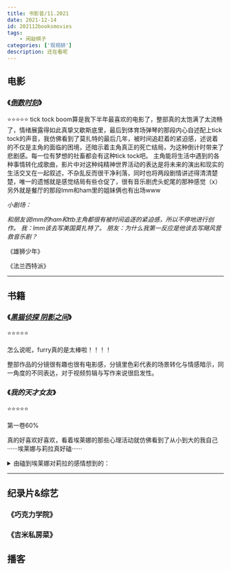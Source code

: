 ```yaml
---
title: 书影音/11.2021
date: 2021-12-14 
id: 202112booksmovies
tags:  
    - 闲敲棋子
categories: ['现视研']
description: 还在看呢
---
```

## **电影**

### 《[*倒数时刻*](https://movie.douban.com/subject/30279170/)》

⭐⭐⭐⭐⭐
tick tock boom算是我下半年最喜欢的电影了，整部真的太饱满了太流畅了，情绪展露得如此真挚又歇斯底里，最后到体育场弹琴的那段内心自述配上tick tock的声音，我仿佛看到了莫扎特的最后几年，被时间追赶着的紧迫感，述说着的不仅是主角的面临的困境，还暗示着主角真正的死亡结局，为这种倒计时带来了悲剧感。每一位有梦想的社畜都会有这种tick tock吧。
主角能将生活中遇到的各种事情转化成歌曲，影片中对这种纯精神世界活动的表达是将未来的演出和现实的生活交叉在一起叙述，不杂乱反而很干净利落，同时也将两段剧情讲述得清清楚楚，唯一的遗憾就是感觉结局有些仓促了，很有音乐剧虎头蛇尾的那种感觉（x）
另外就是餐厅的那段lmm和ham里的姐妹俩也有出场www

*小剧场：*

*和朋友说lmm的ham和ttb主角都很有被时间追逐的紧迫感，所以不停地进行创作。*
*我：lmm该去写美国莫扎特了。*
*朋友：为什么我第一反应是他该去写飓风营救音乐剧？*

《雄狮少年》

《法兰西特派》

***

## **书籍**

### 《[*黑猫侦探 阴影之间*](https://neodb.social/books/1574/)》

⭐⭐⭐⭐⭐

怎么说呢，furry真的是太棒啦！！！！

整部作品的分镜很有趣也很有电影感，分镜里色彩代表的场景转化与情感暗示，同一角度的不同表达，对于视频剪辑与写作来说很启发性。

### 《*我的天才女友*》

⭐⭐⭐⭐⭐

第一卷60%

真的好喜欢好喜欢，看着埃莱娜的那些心理活动就仿佛看到了从小到大的我自己······埃莱娜与莉拉真好磕······

<details>
<summary>由磕到埃莱娜对莉拉的感情想到的：</summary>
埃莱娜对莉拉的感情是一种隐秘的骚动，是隐藏的信任与崇拜，嫉妒与独占欲，是一份混杂了多种情感的感情，因为是不纯粹的爱，因为可以不称之为爱，所以非常动人。如果我承认了我磕到了，那我岂不是也承认了我的那份感情？
</details>


***

## **纪录片&综艺**
### 《巧克力学院》

### 《吉米私房菜》

## 播客